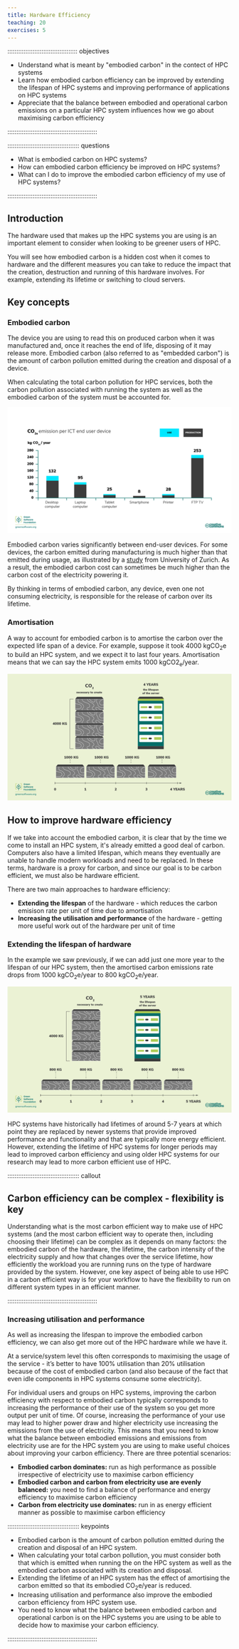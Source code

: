 ```yaml
---
title: Hardware Efficiency
teaching: 20
exercises: 5
---
```


::::::::::::::::::::::::::::::::::::::: objectives

- Understand what is meant by "embodied carbon" in the contect of HPC systems
- Learn how embodied carbon efficiency can be improved by extending the lifespan of HPC systems and improving performance of applications on HPC systems
- Appreciate that the balance between embodied and operational carbon emissions on a particular HPC system influences how we go about maximising carbon efficiency

::::::::::::::::::::::::::::::::::::::::::::::::::

:::::::::::::::::::::::::::::::::::::::: questions

- What is embodied carbon on HPC systems?
- How can embodied carbon efficiency be improved on HPC systems?
- What can I do to improve the embodied carbon efficiency of my use of HPC systems?

::::::::::::::::::::::::::::::::::::::::::::::::::

## Introduction

The hardware used that makes up the HPC systems you are using is an important element to consider when looking to be greener users of HPC.

You will see how embodied carbon is a hidden cost when it comes to hardware and the different measures you can take to reduce the impact that the creation, destruction and running of this hardware involves. For example, extending its lifetime or switching to cloud servers.

## Key concepts

### Embodied carbon

The device you are using to read this on produced carbon when it was manufactured and, once it reaches the end of life, disposing of it may release more. Embodied carbon (also referred to as "embedded carbon") is the amount of carbon pollution emitted during the creation and disposal of a device.

When calculating the total carbon pollution for HPC services, both the carbon pollution associated with running the system as well as the embodied carbon of the system must be accounted for.

![Bar chart illustrating embodied carbon from various end-user devices](./fig/17_embodioed_carbon.png "Bar chart illustrating embodied carbon from various end-user devices")

Embodied carbon varies significantly between end-user devices. For some devices, the carbon emitted during manufacturing is much higher than that emitted during usage, as illustrated by a [study](https://www.ifi.uzh.ch/dam/jcr:fa4e956e-7a53-4038-98a5-00e09e2f4303/Study_Digitalization_Climate_Protection_Summary_Oct2017.pdf) from University of Zurich. As a result, the embodied carbon cost can sometimes be much higher than the carbon cost of the electricity powering it.

By thinking in terms of embodied carbon, any device, even one not consuming electricity, is responsible for the release of carbon over its lifetime.

### Amortisation

A way to account for embodied carbon is to amortise the carbon over the expected life span of a device. For example, suppose it took 4000&nbsp;kgCO<sub>2</sub>e to build an HPC system, and we expect it to last four years. Amortisation means that we can say the HPC system emits 1000&nbsp;kgCO2<sub>e</sub>/year.

![Diagram illustrating amortisation](./fig/18_amortization.png "Diagram illustrating amortisation")

## How to improve hardware efficiency

If we take into account the embodied carbon, it is clear that by the time we come to install an HPC system, it's already emitted a good deal of carbon. Computers also have a limited lifespan, which means they eventually are unable to handle modern workloads and need to be replaced. In these terms, hardware is a proxy for carbon, and since our goal is to be carbon efficient, we must also be hardware efficient.

There are two main approaches to hardware efficiency:

- **Extending the lifespan** of the hardware - which reduces the carbon emisison rate per unit of time due to amortisation
- **Increasing the utilisation and performance** of the hardware - getting more useful work out of the hardware per unit of time

### Extending the lifespan of hardware

In the example we saw previously, if we can add just one more year to the lifespan of our HPC system, then the amortised carbon emissions rate drops from 1000&nbsp;kgCO<sub>2</sub>e/year to 800&nbsp;kgCO<sub>2</sub>e/year.

![Diagram illustrating amortisation](./fig/19_lifespan.png "Diagram illustrating amortisation")

HPC systems have historically had lifetimes of around 5-7 years at which point they are replaced by newer systems that provide improved performance and functionality and that are typically more energy efficient. However, extending the lifetime of HPC systems for longer periods may lead to improved carbon efficiency and using older HPC systems for our research may lead to more carbon efficient use of HPC.

:::::::::::::::::::::::::::::::::::::::: callout

## Carbon efficiency can be complex - flexibility is key

Understanding what is the most carbon efficient way to make use of HPC systems (and the most carbon efficient way to operate then, including choosing their lifetime) can be complex as it depends on many factors: the embodied carbon of the hardware, the lifetime, the carbon intensity of the electricity supply and how that changes over the service lifetime, how efficiently the workload you are running runs on the type of hardware provided by the system. However, one key aspect of being able to use HPC in a carbon efficient way is for your workflow to have the flexibility to run on different system types in an efficient manner.

::::::::::::::::::::::::::::::::::::::::::::::::::

### Increasing utilisation and performance

As well as increasing the lifespan to improve the embodied carbon efficiency, we can also get more out of the HPC hardware while we have it.

At a service/system level this often corresponds to maximising the usage of the service - it’s better to have 100% utilisation than 20% utilisation because of the cost of embodied carbon (and also because of the fact that even idle components in HPC systems consume some electricity).

For individual users and groups on HPC systems, improving the carbon efficiency with respect to embodied carbon typically corresponds to increasing the performance of their use of the system so you get more output per unit of time. Of course, increasing the performance of your use may lead to higher power draw and higher electricity use increasing the emissions from the use of electricity. This means that you need to know what the balance between embodied emissions and emissions from electricity use are for the HPC system you are using to make useful choices about improving your carbon efficiency. There are three potential scenarios:

- **Embodied carbon dominates:** run as high performance as possible irrespective of electricity use to maximise carbon efficiency
- **Embodied carbon and carbon from electricity use are evenly balanced:** you need to find a balance of performance and energy efficiency to maximise carbon efficiency
- **Carbon from electricity use dominates:** run in as energy efficient manner as possible to maximise carbon efficiency

:::::::::::::::::::::::::::::::::::::::: keypoints

- Embodied carbon is the amount of carbon pollution emitted during the creation and disposal of an HPC system.
- When calculating your total carbon pollution, you must consider both that which is emitted when running the on the HPC system as well as the embodied carbon associated with its creation and disposal.
- Extending the lifetime of an HPC system has the effect of amortising the carbon emitted so that its embodied CO<sub>2</sub>e/year is reduced.
- Increasing utilisation and performance also improve the embodied carbon efficiency from HPC system use.
- You need to know what the balance between embodied carbon and operational carbon is on the HPC systems you are using to be able to decide how to maximise your carbon efficiency.

::::::::::::::::::::::::::::::::::::::::::::::::::


